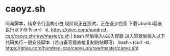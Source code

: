 # caoyz.sh

简易脚本，纯命令行面向小白,现阶段正在测试，正在逐步完善
下载Ubuntu容器执行以下命令
curl -sL https://gitee.com/hundred-cao/caoyz.sh/raw/master/u.sh | bash
然后输入u进入容器
进入容器后输入以下代码执行一键安装脚本（若自备容器直接复制粘贴即可）
bash <(curl -sL https://gitee.com/hundred-cao/caoyz.sh/raw/master/caoyz.sh)

